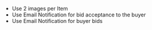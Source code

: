 
* Use 2 images per Item
* Use Email Notification for bid acceptance to the buyer 
* Use Email Notification for buyer bids
